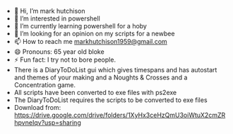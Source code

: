 - 👋 Hi, I’m mark hutchison
- 👀 I’m interested in powershell
- 🌱 I’m currently learning powershell for a hoby
- 💞️ I’m looking for an opinion on my scripts for a newbee
- 📫 How to reach me markhutchison1959@gmail.com
- 😄 Pronouns: 65 year old bloke
- ⚡ Fun fact: I try not to bore people.
- There is a DiaryToDoList gui which gives timespans and has autostart and themes of your making and a Noughts & Crosses and a Concentration game.
- All scripts have been converted to exe files with ps2exe
- The DiaryToDoList requires the scripts to be converted to exe files
- Download from: https://drive.google.com/drive/folders/1XyHx3ceHzQmU3oiWtuX2cmZRhpvneIqv?usp=sharing
<!---
markhutchison1959/markhutchison1959 is a ✨ special ✨ repository because its `README.md` (this file) appears on your GitHub profile.
You can click the Preview link to take a look at your changes.
--->
